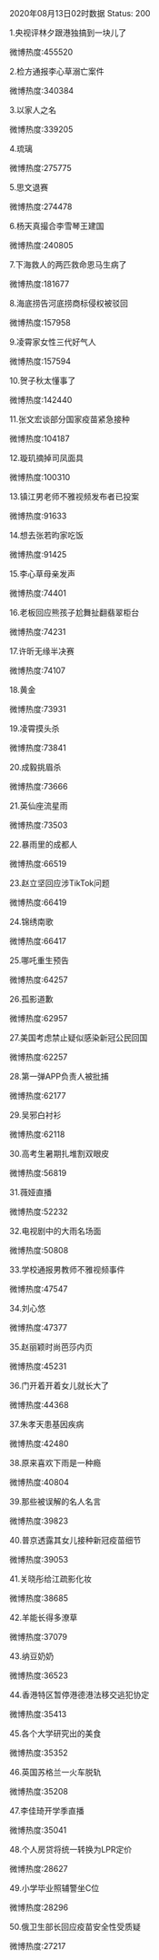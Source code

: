 2020年08月13日02时数据
Status: 200

1.央视评林夕跟港独搞到一块儿了

微博热度:455520

2.检方通报李心草溺亡案件

微博热度:340384

3.以家人之名

微博热度:339205

4.琉璃

微博热度:275775

5.思文退赛

微博热度:274478

6.杨天真撮合李雪琴王建国

微博热度:240805

7.下海救人的两匹救命恩马生病了

微博热度:181677

8.海底捞告河底捞商标侵权被驳回

微博热度:157958

9.凌霄家女性三代好气人

微博热度:157594

10.贺子秋太懂事了

微博热度:142440

11.张文宏谈部分国家疫苗紧急接种

微博热度:104187

12.璇玑摘掉司凤面具

微博热度:100310

13.镇江男老师不雅视频发布者已投案

微博热度:91633

14.想去张若昀家吃饭

微博热度:91425

15.李心草母亲发声

微博热度:74401

16.老板回应熊孩子尬舞扯翻翡翠柜台

微博热度:74231

17.许昕无缘半决赛

微博热度:74107

18.黄金

微博热度:73931

19.凌霄摸头杀

微博热度:73841

20.成毅挑眉杀

微博热度:73666

21.英仙座流星雨

微博热度:73503

22.暴雨里的成都人

微博热度:66519

23.赵立坚回应涉TikTok问题

微博热度:66419

24.锦绣南歌

微博热度:66417

25.哪吒重生预告

微博热度:64257

26.孤影道歉

微博热度:62957

27.美国考虑禁止疑似感染新冠公民回国

微博热度:62257

28.第一弹APP负责人被批捕

微博热度:62177

29.吴邪白衬衫

微博热度:62118

30.高考生暑期扎堆割双眼皮

微博热度:56819

31.薇娅直播

微博热度:52232

32.电视剧中的大雨名场面

微博热度:50808

33.学校通报男教师不雅视频事件

微博热度:47547

34.刘心悠

微博热度:47377

35.赵丽颖时尚芭莎内页

微博热度:45231

36.门开着开着女儿就长大了

微博热度:44368

37.朱孝天患基因疾病

微博热度:42480

38.原来喜欢下雨是一种瘾

微博热度:40804

39.那些被误解的名人名言

微博热度:39823

40.普京透露其女儿接种新冠疫苗细节

微博热度:39053

41.关晓彤给江疏影化妆

微博热度:38685

42.羊能长得多潦草

微博热度:37079

43.纳豆奶奶

微博热度:36523

44.香港特区暂停港德港法移交逃犯协定

微博热度:35413

45.各个大学研究出的美食

微博热度:35352

46.英国苏格兰一火车脱轨

微博热度:35208

47.李佳琦开学季直播

微博热度:35041

48.个人房贷将统一转换为LPR定价

微博热度:28627

49.小学毕业照辅警坐C位

微博热度:28296

50.俄卫生部长回应疫苗安全性受质疑

微博热度:27217

